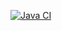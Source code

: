[![Java CI](https://github.com/rdovgan/exercism/actions/workflows/gradle.yml/badge.svg?branch=master)](https://github.com/rdovgan/exercism/actions/workflows/gradle.yml)
